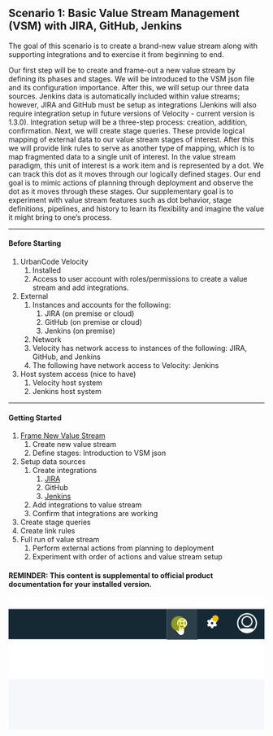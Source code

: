 

## Scenario 1: Basic Value Stream Management (VSM) with JIRA, GitHub, Jenkins

The goal of this scenario is to create a brand-new value stream along with supporting integrations and to exercise it from beginning to end.

Our first step will be to create and frame-out a new value stream by defining its phases and stages. We will be introduced to the VSM json file and its configuration importance. After this, we will setup our three data sources. Jenkins data is automatically included within value streams; however, JIRA and GitHub must be setup as integrations (Jenkins will also require integration setup in future versions of Velocity - current version is 1.3.0). Integration setup will be a three-step process: creation, addition, confirmation. Next, we will create stage queries. These provide logical mapping of external data to our value stream stages of interest. After this we will provide link rules to serve as another type of mapping, which is to map fragmented data to a single unit of interest. In the value stream paradigm, this unit of interest is a work item and is represented by a dot.  We can track this dot as it moves through our logically defined stages. Our end goal is to mimic actions of planning through deployment and observe the dot as it moves through these stages. Our supplementary goal is to experiment with value stream features such as dot behavior, stage definitions, pipelines, and history to learn its flexibility and imagine the value it might bring to one’s process.
___

#### Before Starting
1. UrbanCode Velocity
   1.	Installed
    2.	Access to user account with roles/permissions to create a value stream and add integrations.
2. External
   1. Instances and accounts for the following:
      1.	JIRA (on premise or cloud)
      2.	GitHub (on premise or cloud)
      3.	Jenkins (on premise)
   2.	Network
   1.	Velocity has network access to instances of the following: JIRA, GitHub, and Jenkins
   2.	The following have network access to Velocity: Jenkins
3. Host system access (nice to have)
   1.	Velocity host system
   2.	Jenkins host system

___

#### Getting Started
1. [Frame New Value Stream](valueStream/valueStream.md)
   1.	Create new value stream
   2.	Define stages: Introduction to VSM json
2. Setup data sources
   1. Create integrations
      1. [JIRA](jira/jiraIntegration.md)
      2.	GitHub
      3. [Jenkins](jenkinsPlugin/jenkinsPlugin.md)
   2.	Add integrations to value stream
   3.	Confirm that integrations are working
3. Create stage queries
4. Create link rules
5. Full run of value stream
   1.	Perform external actions from planning to deployment
   2.	Experiment with order of actions and value stream setup

#### REMINDER: This content is supplemental to official product documentation for your installed version.
![Documentation can be accessed in the upper right of Velocity](general/docs.gif)